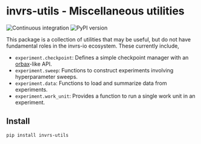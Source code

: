 # invrs-utils - Miscellaneous utilities
![Continuous integration](https://github.com/invrs-io/utils/actions/workflows/build-ci.yml/badge.svg)
![PyPI version](https://img.shields.io/pypi/v/invrs-utils)

This package is a collection of utilities that may be useful, but do not have fundamental roles in the invrs-io ecosystem. These currently include,

- `experiment.checkpoint`: Defines a simple checkpoint manager with an [orbax](https://github.com/google/orbax)-like API.
- `experiment.sweep`: Functions to construct experiments involving hyperparameter sweeps.
- `experiment.data`: Functions to load and summarize data from experiments.
- `experiment.work_unit`: Provides a function to run a single work unit in an experiment.

## Install
```
pip install invrs-utils
```
